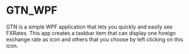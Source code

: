 # GTN_WPF

GTN is a simple WPF application that lets you quickly and easily see FXRates. This app creates a taskbar item that can display one foreign exchange rate as icon and others that you choose by left clicking on this icon.
